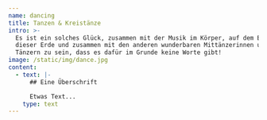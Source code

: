 ```yaml
---
name: dancing
title: Tanzen & Kreistänze
intro: >-
  Es ist ein solches Glück, zusammen mit der Musik im Körper, auf dem Boden
  dieser Erde und zusammen mit den anderen wunderbaren Mittänzerinnen und
  Tänzern zu sein, dass es dafür im Grunde keine Worte gibt!
image: /static/img/dance.jpg
content:
  - text: |-
      ## Eine Überschrift

      Etwas Text...
    type: text
---
```


